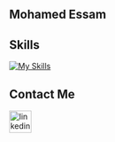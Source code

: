 
## Mohamed Essam

## Skills

[![My Skills](https://skillicons.dev/icons?i=js,typescript,html,css,vue,react,tailwind,bootstrap,sass,firebase,vite,webpack,git,figma)](https://skillicons.dev)

## Contact Me
[<img src='https://cdn.jsdelivr.net/npm/simple-icons@3.0.1/icons/linkedin.svg' alt='linkedin' height='40'>](https://www.linkedin.com/in/https://www.linkedin.com/in/mohamed-essam-139360257//) 
